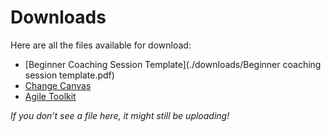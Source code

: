 # Downloads

Here are all the files available for download:

- [Beginner Coaching Session Template](./downloads/Beginner coaching session template.pdf)
- [Change Canvas](./change-canvas.docx)
- [Agile Toolkit](./agile-toolkit.zip)

_If you don’t see a file here, it might still be uploading!_
